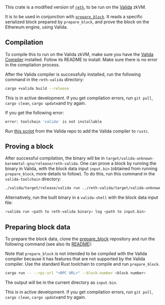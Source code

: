 This crate is a modified version of [`reth`](https://github.com/paradigmxyz/reth), to be run on the [Valida](https://github.com/lita-xyz/valida-toolchain) zkVM.

It is to be used in conjunction with [`prepare_block`](https://github.com/marty-ai/prepare_block). It reads a specific serialized block prepared by `prepare_block`, and prove the block on the Ethereum engine, using Valida.

## Compilation
To compile this to run on the Valida zkVM, make sure you have the [Valida Compiler](https://github.com/lita-xyz/valida-toolchain) installed. Follow its README to install. Make sure there is no error in the compilation process.

After the Valida compiler is successfully installed, run the following command in the `reth-valida` directory:

```bash
cargo +valida build --release
```

This is in active development. If you get compilation errors, run `git pull`, `cargo clean`, `cargo update`and try again.

If you get the following error:

```bash
error: toolchain 'valida' is not installable
```

Run [this script](https://github.com/lita-xyz/valida-toolchain/blob/main/install-rust) from the Valida repo to add the Valida compiler to `rustc`.

## Proving a block
After successful compilation, the binary will be in `target/valida-unknown-baremetal-gnu/release/reth-valida`. One can prove a block by running the binary in Valida, with the block data input `input.bin` (obtained from running `prepare_block`, more details to follow). To do this, run this command in the `valida-toolchain` directory:

```bash
./valida/target/release/valida run ../reth-valida/target/valida-unknown-baremetal-gnu/release/reth-valida log ../prepare_block/input.bin
```

Alternatively, run the built binary in a `valida-shell` with the block data input file:

```bash
>valida run <path to reth-valida binary> log <path to input.bin>
```

## Preparing block data
To prepare the block data, clone the [prepare_block](https://github.com/lita-xyz/prepare_block) repository and run the following command (see also its [README](https://github.com/lita-xyz/prepare_block/blob/main/README.md)):

Note that `prepare_block` is not intended to be compiled with the Valida compiler because it has features that are not supported by the Valida compiler. Use the standard Rust toolchain to compile and run `prepare_block`.

```bash
cargo run -- --rpc-url "<RPC URL>" --block-number <block number>
```

The output will be in the current directory as `input.bin`.

This is in active development. If you get compilation errors, run `git pull`, `cargo clean`, `cargo update`and try again.